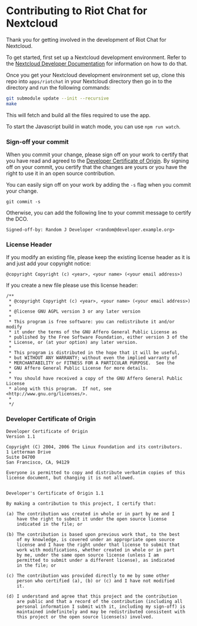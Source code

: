 # Contributing to Riot Chat for Nextcloud

Thank you for getting involved in the development of Riot Chat for Nextcloud. 

To get started, first set up a Nextcloud development environment. Refer to the [Nextcloud Developer Documentation](https://docs.nextcloud.com/server/latest/developer_manual/general/devenv.html) for information on how to do that.

Once you get your Nextcloud development environment set up, clone this repo into `apps/riotchat` in your Nextcloud directory then go in to the directory and run the following commands:
```bash
git submodule update --init --recursive
make
```
This will fetch and build all the files required to use the app.

To start the Javascript build in watch mode, you can use `npm run watch`.

### Sign-off your commit

When you commit your change, please sign off on your work to certify that you have read and agreed to the [Developer Certificate of Origin](#developer-certificate-of-origin). By signing off on your commit, you certify that the changes are yours or you have the right to use it in an open source contribution.

You can easily sign off on your work by adding the `-s` flag when you commit your change.
```
git commit -s
```
Otherwise, you can add the following line to your commit message to certify the DCO.
```
Signed-off-by: Random J Developer <random@developer.example.org>
```

### License Header

If you modify an existing file, please keep the existing license header as
it is and just add your copyright notice:

````
@copyright Copyright (c) <year>, <your name> (<your email address>)
````

If you create a new file please use this license header:

````
/**
 * @copyright Copyright (c) <year>, <your name> (<your email address>)
 *
 * @license GNU AGPL version 3 or any later version
 *
 * This program is free software: you can redistribute it and/or modify
 * it under the terms of the GNU Affero General Public License as
 * published by the Free Software Foundation, either version 3 of the
 * License, or (at your option) any later version.
 *
 * This program is distributed in the hope that it will be useful,
 * but WITHOUT ANY WARRANTY; without even the implied warranty of
 * MERCHANTABILITY or FITNESS FOR A PARTICULAR PURPOSE.  See the
 * GNU Affero General Public License for more details.
 *
 * You should have received a copy of the GNU Affero General Public License
 * along with this program.  If not, see <http://www.gnu.org/licenses/>.
 *
 */
````

### Developer Certificate of Origin
```
Developer Certificate of Origin
Version 1.1

Copyright (C) 2004, 2006 The Linux Foundation and its contributors.
1 Letterman Drive
Suite D4700
San Francisco, CA, 94129

Everyone is permitted to copy and distribute verbatim copies of this
license document, but changing it is not allowed.


Developer's Certificate of Origin 1.1

By making a contribution to this project, I certify that:

(a) The contribution was created in whole or in part by me and I
    have the right to submit it under the open source license
    indicated in the file; or

(b) The contribution is based upon previous work that, to the best
    of my knowledge, is covered under an appropriate open source
    license and I have the right under that license to submit that
    work with modifications, whether created in whole or in part
    by me, under the same open source license (unless I am
    permitted to submit under a different license), as indicated
    in the file; or

(c) The contribution was provided directly to me by some other
    person who certified (a), (b) or (c) and I have not modified
    it.

(d) I understand and agree that this project and the contribution
    are public and that a record of the contribution (including all
    personal information I submit with it, including my sign-off) is
    maintained indefinitely and may be redistributed consistent with
    this project or the open source license(s) involved.

```
